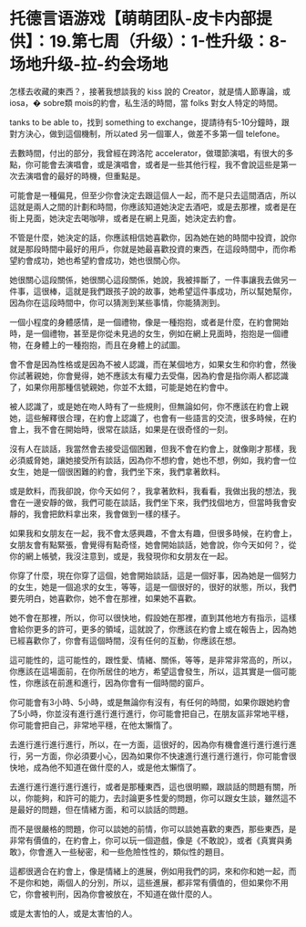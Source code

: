 # 托德言语游戏【萌萌团队-皮卡内部提供】：19.第七周（升级）：1-性升级：8-场地升级-拉-约会场地

怎樣去收藏的東西？，接著我想談我的 kiss 說的 Creator，就是情人節專論，或iosa，� sobre類 mois的約會，私生活的時間，當 folks 對女人特定的時間。

 tanks to be able to，找到 something to exchange，提請待有5-10分鐘時，跟對方決心，做到這個機制，所以ated 另一個軍人，做差不多第一個 telefone。

去數時間，付出的部分，我曾經在跨洛陀 accelerator，做環節演唱，有很大的多點，你可能會去演唱會，或是演唱會，或者是一些其他行程，我不會說這些是第一次去演唱會的最好的時機，但重點是。

可能會是一種偏見，但至少你會決定去跟這個人一起，而不是只去這間酒店，所以這就是兩人之間的計劃和時間，你應該知道她決定去酒吧，或是去那裡，或者是在街上見面，她決定去喝咖啡，或者是在網上見面，她決定去約會。

不管是什麼，她決定的話，你應該相信她喜歡你，因為她在她的時間中投資，說你就是那段時間中最好的用戶，你就是她最喜歡投資的東西，在這段時間中，而你希望約會成功，她也希望約會成功，她也很關心你。

她很關心這段關係，她很關心這段關係，她說，我被摔斷了，一件事讓我去做另一件事，這很棒，這就是我們跟孩子說的故事，她希望這件事成功，所以幫她幫你，因為你在這段時間中，你可以猜測到某些事情，你能猜測到。

一個小程度的身體感情，是一個禮物，像是一種抱抱，或者是什麼，在約會開始時，是一個禮物，甚至是你從未見過的女生，例如在網上見面時，抱抱是一個禮物，在身體上的一種抱抱，而且在身體上的試圖。

會不會是因為性格或是因為不被人認識，而在某個地方，如果女生和你約會，然後你試著親她，你會覺得，她不應該太有權力去受傷，因為約會是指你兩人都認識了，如果你用那種信號親她，你並不太錯，可能是她在約會中。

被人認識了，或是她在吻人時有了一些規則，但無論如何，你不應該在約會上親她，這些解釋很合理，在約會上認識了，也會有一些語言的交流，很多時候，在約會上，我不會在開始時，很常在談話，如果是在很奇怪的一刻。

沒有人在談話，我當然會去接受這個困難，但我不會在約會上，就像剛才那樣，我必須威脅她，讓她接受所有談話，因為你不想約會，她也不想，例如，我約會一位女生，她是一個很困難的約會，我們坐下來，我們拿著飲料。

或是飲料，而我卻說，你今天如何？，我拿著飲料，我看看，我做出我的想法，我會在一邊安靜的做，我們可能在談話，我們坐下來，我們找個地方，但當時我會安靜的，我會把飲料拿出來，我會做到一樣的樣子。

如果我和女朋友在一起，我不會太感興趣，不會太有趣，但很多時候，在約會上，女朋友會有點緊張，會覺得有點奇怪，她會開始談話，她會說，你今天如何？，從你的網上帳號，我沒注意到，或是，我發現你和女朋友在一起。

你穿了什麼，現在你穿了這個，她會開始談話，這是一個好事，因為她是一個努力的女生，她是一個追求的女生，等等，這是一個很好的，很好的狀態，所以，我們要先明白，她喜歡你，她不會在那裡，如果她不喜歡。

她不會在那裡，所以，你可以很快地，假設她在那裡，直到其他地方有指示，這樣會給你更多的許可，更多的領域，這就說了，你應該在約會上或在報告上，因為她已經喜歡你了，你會有這個時間，沒有任何的互動，你應該在想。

這可能性的，這可能性的，跟性愛、情緒、關係，等等，是非常非常高的，所以，你應該在這場面前，在你所居住的地方，希望這會發生，所以，這其實是一個可能性，你應該在前進和進行，因為你會有一個時間的窗戶。

你可能會有3小時、5小時，或是無論你有沒有，有任何的時間，如果你跟她約會了5小時，你並沒有進行進行進行進行，你可能會把自己，在朋友區非常地平穩，你可能會把自己，非常地平穩，在他太懶惰了。

去進行進行進行進行，所以，在一方面，這很好的，因為你有機會進行進行進行進行，另一方面，你必須要小心，因為如果你不快速進行進行進行進行，你可能會很快地，成為他不知道在做什麼的人，或是他太懶惰了。

去進行進行進行進行進行，或者是那種東西，這也很明顯，跟談話的問題有關，所以，你能夠，和許可的能力，去討論更多性愛的問題，你可以跟女生談，雖然這不是最好的問題，但在情緒方面，和可以談話的問題。

而不是很嚴格的問題，你可以談她的前情，你可以談她喜歡的東西，那些東西，是非常有價值的，在約會上，你可以玩一個遊戲，像是《不敢說》，或者《真實與勇敢》，你會進入一些秘密，和一些危險性性的，類似性的題目。

這都很適合在約會上，像是情緒上的進展，例如用我們的詞，來和你和她一起，而不是你和她，兩個人的分別，所以，這些進展，都非常有價值的，但如果你不用它，你會被判刑，因為你會被放在，不知道在做什麼的人。

或是太害怕的人，或是太害怕的人。